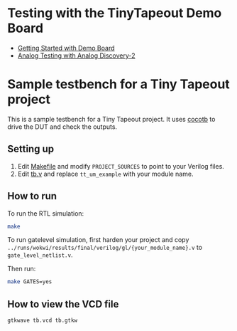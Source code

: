 # Testing with the TinyTapeout Demo Board

- [Getting Started with Demo Board](https://tinytapeout.com/guides/get-started-demoboard/)
- [Analog Testing with Analog Discovery-2](https://tinytapeout.com/guides/analog-discovery/)

# Sample testbench for a Tiny Tapeout project

This is a sample testbench for a Tiny Tapeout project. It uses [cocotb](https://docs.cocotb.org/en/stable/) to drive the DUT and check the outputs.

## Setting up

1. Edit [Makefile](Makefile) and modify `PROJECT_SOURCES` to point to your Verilog files.
2. Edit [tb.v](tb.v) and replace `tt_um_example` with your module name.

## How to run

To run the RTL simulation:

```sh
make
```

To run gatelevel simulation, first harden your project and copy `../runs/wokwi/results/final/verilog/gl/{your_module_name}.v` to `gate_level_netlist.v`.

Then run:

```sh
make GATES=yes
```

## How to view the VCD file

```sh
gtkwave tb.vcd tb.gtkw
```

